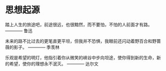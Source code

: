 # 思想起源

踏上人生的旅途吧，前途很远，也很黯然，而不要怕，不怕的人前面才有路。 ———— 鲁迅

未来的路不比过去的更笔直更平坦，但我并不恐惧，我眼前还闪动着野百合和野蔷薇的影子。 ———— 季羡林

乐观是希望的明灯，他指引着你从微笑的峡谷中步向坦途，使你得到新的生命，新的希望，使你的理想永不泯灭。 ———— 达尔文